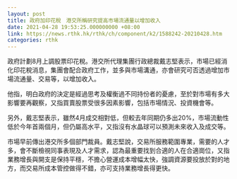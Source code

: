 ```yaml
---
layout: post
title: 政府加印花稅　港交所稱研究提高市場流通量以增加收入
date: 2021-04-28 19:53:25.000000000 +08:00
link: https://news.rthk.hk/rthk/ch/component/k2/1588242-20210428.htm
categories: rthk
---
```


政府計劃8月上調股票印花稅。港交所代理集團行政總裁戴志堅表示，市場已經消化印花稅消息，集團會配合政府工作，並多與市場溝通，亦會研究可否透過增加市場流通量、交易等，以增加收入。

他指，明白政府的決定是經過思考及權衡過不同持份者的憂慮，至於對市場有多大影響要再觀察，又指買賣股票受很多因素影響，包括市場情況、投資機會等。

另外，戴志堅表示，雖然4月成交相對低，但較去年同期仍多出20%，市場流動性低於今年首兩個月，但仍屬高水平，又指沒有水晶球可以預測未來收入及成交等。

市場早前傳出港交所多個部門裁員。戴志堅說，交易所服務範圍專業，需要的人才多，會不斷檢視同事表現及人才需求，認為最重要找到合適的人在合適崗位，又指業務增長與開支是保持平穩，不擔心營運成本增幅太快，強調資源要投放於對的地方，而交易所成本管控做得不錯，亦可支持業務增長得更快。
